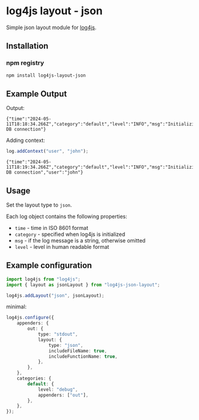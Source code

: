 # log4js layout - json

Simple json layout module for [log4js][log4js_github].

[log4js_github]: https://log4js-node.github.io/log4js-node/

## Installation

### npm registry

```sh
npm install log4js-layout-json
```

## Example Output

Output:

```plain
{"time":"2024-05-11T18:18:34.266Z","category":"default","level":"INFO","msg":"Initializing DB connection"}
```

Adding context:

```ts
log.addContext("user", "john");
```

```plain
{"time":"2024-05-11T18:19:34.266Z","category":"default","level":"INFO","msg":"Initializing DB connection","user":"john"}
```

## Usage

Set the layout type to `json`.

Each log object contains the following properties:

- `time` - time in ISO 8601 format
- `category` - specified when log4js is initialized
- `msg` - if the log message is a string, otherwise omitted
- `level` - level in human readable format

## Example configuration

```ts
import log4js from "log4js";
import { layout as jsonLayout } from "log4js-json-layout";

log4js.addLayout("json", jsonLayout);
```

minimal:

```ts
log4js.configure({
	appenders: {
		out: {
			type: "stdout",
			layout: {
				type: "json",
				includeFileName: true,
				includeFunctionName: true,
			},
		},
	},
	categories: {
		default: {
			level: "debug",
			appenders: ["out"],
		},
	},
});
```
